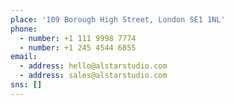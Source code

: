 ```yaml
---
place: '109 Borough High Street, London SE1 1NL'
phone:
  - number: +1 111 9998 7774
  - number: +1 245 4544 6855
email:
  - address: hello@alstarstudio.com
  - address: sales@alstarstudio.com
sns: []
---
```



